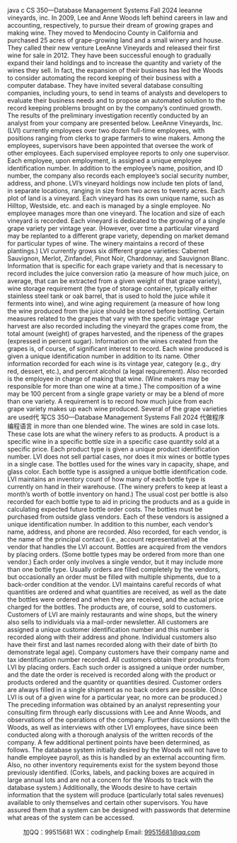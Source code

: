 java c
CS 350—Database Management Systems 
Fall 2024 leeanne vineyards, inc. 
In 2009, Lee and Anne Woods left behind careers in law and accounting, respectively, to pursue their dream of growing grapes and making wine. They moved to Mendocino County in California and purchased 25 acres of grape-growing land and a small winery and house. They called their new venture LeeAnne Vineyards and released their first wine for sale in 2012. They have been successful enough to gradually expand their land holdings and to increase the quantity and variety of the wines they sell. In fact, the expansion of their business has led the Woods to consider automating the record keeping of their business with a computer database. They have invited several database consulting companies, including yours, to send in teams of analysts and developers to evaluate their business needs and to propose an automated solution to the record keeping problems brought on by the company’s continued growth. The results of the preliminary investigation recently conducted by an analyst from your company are presented below.
LeeAnne Vineyards, Inc. (LVI) currently employees over two dozen full-time employees, with positions ranging from clerks to grape farmers to wine makers. Among the employees, supervisors have been appointed that oversee the work of other employees. Each supervised employee reports to only one supervisor. Each employee, upon employment, is assigned a unique employee identification number. In addition to the employee’s name, position, and ID number, the company also records each employee’s social security number, address, and phone.
LVI’s vineyard holdings now include ten plots of land, in separate locations, ranging in size from two acres to twenty acres. Each plot of land is a vineyard. Each vineyard has its own unique name, such as Hilltop, Westside, etc. and each is managed by a single employee. No employee manages more than one vineyard. The location and size of each vineyard is recorded. Each vineyard is dedicated to the growing of a single grape variety per vintage year. (However, over time a particular vineyard may be replanted to a different grape variety, depending on market demand for particular types of wine. The winery maintains a record of these plantings.) LVI currently grows six different grape varieties: Cabernet Sauvignon, Merlot, Zinfandel, Pinot Noir, Chardonnay, and Sauvignon Blanc. Information that is specific for each grape variety and that is necessary to record includes the juice conversion ratio (a measure of how much juice, on average, that can be extracted from a given weight of that grape variety), wine storage requirement (the type of storage container, typically either stainless steel tank or oak barrel, that is used to hold the juice while it ferments into wine), and wine aging requirement (a measure of how long the wine produced from the juice should be stored before bottling. Certain measures related to the grapes that vary with the specific vintage year harvest are also recorded including the vineyard the grapes come from, the total amount (weight) of grapes harvested, and the ripeness of the grapes (expressed in percent sugar).
Information on the wines created from the grapes is, of course, of significant interest to record. Each wine produced is given a unique identification number in addition to its name. Other information recorded for each wine is its vintage year, category (e.g., dry red, dessert, etc.), and percent alcohol (a legal requirement). Also recorded is the employee in charge of making that wine. (Wine makers may be responsible for more than one wine at a time.) The composition of a wine may be 100 percent from a single grape variety or may be a blend of more than one variety. A requirement is to record how much juice from each grape variety makes up each wine produced. Several of the grape varieties are used代 写CS 350—Database Management Systems Fall 2024
代做程序编程语言 in more than one blended wine.
The wines are sold in case lots. These case lots are what the winery refers to as products. A product is a specific wine in a specific bottle size in a specific case quantity sold at a specific price. Each product type is given a unique product identification number. LVI does not sell partial cases, nor does it mix wines or bottle types in a single case. The bottles used for the wines vary in capacity, shape, and glass color. Each bottle type is assigned a unique bottle identification code. LVI maintains an inventory count of how many of each bottle type is currently on hand in their warehouse. (The winery prefers to keep at least a month’s worth of bottle inventory on hand.) The usual cost per bottle is also recorded for each bottle type to aid in pricing the products and as a guide in calculating expected future bottle order costs. The bottles must be purchased from outside glass vendors. Each of these vendors is assigned a unique identification number. In addition to this number, each vendor’s name, address, and phone are recorded. Also recorded, for each vendor, is the name of the principal contact (i.e., account representative) at the vendor that handles the LVI account. Bottles are acquired from the vendors by placing orders. (Some bottle types may be ordered from more than one vendor.) Each order only involves a single vendor, but it may include more than one bottle type. Usually orders are filled completely by the vendors, but occasionally an order must be filled with multiple shipments, due to a back-order condition at the vendor. LVI maintains careful records of what quantities are ordered and what quantities are received, as well as the date the bottles were ordered and when they are received, and the actual price charged for the bottles.
The products are, of course, sold to customers. Customers of LVI are mainly restaurants and wine shops, but the winery also sells to individuals via a mail-order newsletter. All customers are assigned a unique customer identification number and this number is recorded along with their address and phone. Individual customers also have their first and last names recorded along with their date of birth (to demonstrate legal age). Company customers have their company name and tax identification number recorded. All customers obtain their products from LVI by placing orders. Each such order is assigned a unique order number, and the date the order is received is recorded along with the product or products ordered and the quantity or quantities desired. Customer orders are always filled in a single shipment as no back orders are possible. (Once LVI is out of a given wine for a particular year, no more can be produced.)  
The preceding information was obtained by an analyst representing your consulting firm through early discussions with Lee and Anne Woods, and observations of the operations of the company. Further discussions with the Woods, as well as interviews with other LVI employees, have since been conducted along with a thorough analysis of the written records of the company. A few additional pertinent points have been determined, as follows. The database system initially desired by the Woods will not have to handle employee payroll, as this is handled by an external accounting firm. Also, no other inventory requirements exist for the system beyond those previously identified. (Corks, labels, and packing boxes are acquired in large annual lots and are not a concern for the Woods to track with the database system.) Additionally, the Woods desire to have certain information that the system will produce (particularly total sales revenues) available to only themselves and certain other supervisors. You have assured them that a system can be designed with passwords that determine what areas of the system can be accessed.

         
加QQ：99515681  WX：codinghelp  Email: 99515681@qq.com
